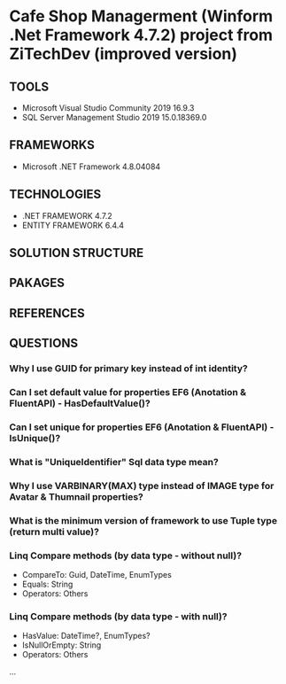 # Cafe Shop Managerment (Winform .Net Framework 4.7.2) project from ZiTechDev (improved version)
## TOOLS
 - Microsoft Visual Studio Community 2019 16.9.3
 - SQL Server Management Studio 2019 15.0.18369.0
## FRAMEWORKS
 - Microsoft .NET Framework 4.8.04084
## TECHNOLOGIES
 - .NET FRAMEWORK 4.7.2
 - ENTITY FRAMEWORK 6.4.4
## SOLUTION STRUCTURE
## PAKAGES
## REFERENCES
## QUESTIONS
### Why I use GUID for primary key instead of int identity?
### Can I set default value for properties EF6 (Anotation & FluentAPI) - HasDefaultValue()?
### Can I set unique for properties EF6 (Anotation & FluentAPI) - IsUnique()?
### What is "UniqueIdentifier" Sql data type mean?
### Why I use VARBINARY(MAX) type instead of IMAGE type for Avatar & Thumnail properties?
### What is the minimum version of framework to use Tuple type (return multi value)?
### Linq Compare methods (by data type - without null)?
 - CompareTo: Guid, DateTime, EnumTypes
 - Equals: String
 - Operators: Others
### Linq Compare methods (by data type - with null)?
 - HasValue: DateTime?, EnumTypes?
 - IsNullOrEmpty: String
 - Operators: Others

 ...